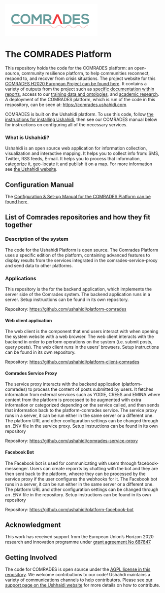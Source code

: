 ![COMRADES Logo](Associated_Files/COMRADES_logo.png)
# The COMRADES Platform
This repository holds the code for the COMRADES platform: an open‐source, community resilience platform, to help communities reconnect, respond to, and recover from crisis situations. The project website for this [COMRADES H2020 European Project can be found here](http://www.comrades-project.eu). It contains a variety of outputs from the project such as [specific documentation within reports](http://www.comrades-project.eu/outputs/deliverables.html), access to our [training data and ontologies](http://www.comrades-project.eu/outputs/datasets-and-ontologies.html), and [academic research](http://www.comrades-project.eu/outputs/papers.html). A deployment of the COMRADES platform, which is run of the code in this respository, can be seen at: https://comrades.ushahidi.com. 

COMRADES is built on the Ushahidi platform. To use this code, follow [the instructions for installing Ushahidi](https://www.ushahidi.com/support/install-ushahidi), then see our COMRADES manual below for instructions on configuring all of the necessary services. 

### What is Ushahidi?
Ushahidi is an open source web application for information collection, visualization and interactive mapping. It helps you to collect info from: SMS, Twitter, RSS feeds, E-mail. It helps you to process that information, categorize it, geo-locate it and publish it on a map. For more information see [the Ushahidi website](https://www.ushahidi.com).

## Configuration Manual
The [Configuration & Set-up Manual for the COMRADES Platform can be found here](https://s3-eu-west-1.amazonaws.com/comradesmanual/Comrades+Manual/COMRADES+Config+Setup+Manual.pdf). 

## List of Comrades repositories and how they fit together

### Description of the system
The code for the Ushahidi Platform is open source. The Comrades Platform uses a specific edition of the platform, containing advanced features to display results from the services integrated in the comrades-service-proxy and send data to other platforms.

### Applications
This repository is the for the backend application, which implements the server side of the Comrades system. The backend application runs in a server.
Setup instructions can be found in its own repository. 

Repository: https://github.com/ushahidi/platform-comrades

#### Web client application
The web client is the component that end users interact with when opening the system website with a web browser. The web client interacts with the backend in order to perform operations on the system (i.e. submit posts, query posts).
The web client runs in the users’ browsers.
Setup instructions can be found in its own repository. 

Repository: https://github.com/ushahidi/platform-client-comrades

#### Comrades Service Proxy
The service proxy interacts with the backend application (platform-comrades) to process the content of posts submitted by users. It fetches information from external services such as YODIE, CREES and EMINA where content from the platform is processed to be augmented with extra information or categorized depending on the service called, and then sends that information back to the platform-comrades service.
The service proxy runs in a server, it can be run either in the same server or a different one. The platform URL and other configuration settings can be changed through an .ENV file in the service proxy. 
Setup instructions can be found in its own repository

Repository:  https://github.com/ushahidi/comrades-service-proxy

#### Facebook Bot
The Facebook bot is used for communicating with users through facebook-messenger. Users can create reporrts by chatting with the bot and they are then sent back to the platform, wheere they can be processed by the service proxy if the user configures the webhooks for it. 
The Facebook bot runs in a server, it can be run either in the same server or a different one. The platform URL and other configuration settings can be changed through an .ENV file in the repository. 
Setup instructions can be found in its own repository

Repository:  https://github.com/ushahidi/platform-facebook-bot

## Acknowledgment
This work has received support from the European Union’s Horizon 2020 research and innovation programme under [grant agreement No 687847](http://cordis.europa.eu/project/rcn/198819_en.html).

## Getting Involved
The code for COMRADES is open source under the [AGPL license in this repository](https://github.com/ushahidi/platform-comrades/blob/master/LICENSE-AGPL). We welcome contributions to our code! Ushahdi maintains a variety of communications channels to help contributors. Please see [our support page on the Ushhaidi website](https://www.ushahidi.com/support/get-involved) for more details on how to contribute. 

